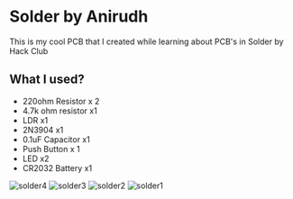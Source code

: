 # Solder by Anirudh
This is my cool PCB that I created while learning about PCB's in Solder by Hack Club

## What I used?
 - 220ohm Resistor x 2
 - 4.7k ohm resistor x1
 - LDR x1
 - 2N3904 x1
 - 0.1uF Capacitor x1
 - Push Button x 1
 - LED x2
 - CR2032 Battery x1 

![solder4](https://github.com/user-attachments/assets/da4ccdaf-f557-42f9-ba27-cdddeeef33c6)
![solder3](https://github.com/user-attachments/assets/0a4455da-0339-43a3-b437-9e4650d57284)
![solder2](https://github.com/user-attachments/assets/f0703df9-27c4-43b0-b146-e412f2dbef9a)
![solder1](https://github.com/user-attachments/assets/f91e6694-8817-4faf-806c-352a6ac8aa17)
